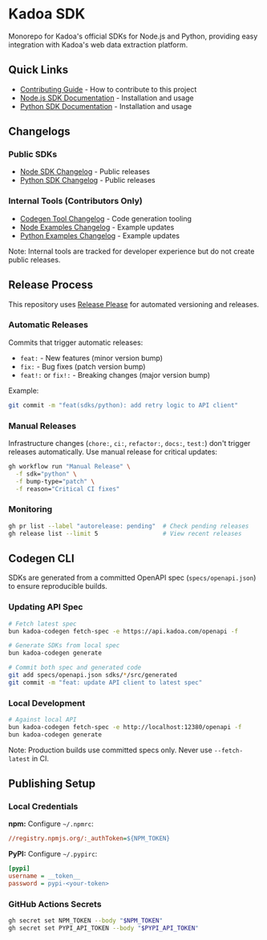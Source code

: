 # Kadoa SDK

Monorepo for Kadoa's official SDKs for Node.js and Python, providing easy integration with Kadoa's web data extraction platform.

## Quick Links

- [Contributing Guide](./CONTRIBUTING.md) - How to contribute to this project
- [Node.js SDK Documentation](./sdks/node/README.md) - Installation and usage
- [Python SDK Documentation](./sdks/python/README.md) - Installation and usage

## Changelogs

### Public SDKs
- [Node SDK Changelog](./sdks/node/CHANGELOG.md) - Public releases
- [Python SDK Changelog](./sdks/python/CHANGELOG.md) - Public releases

### Internal Tools (Contributors Only)
- [Codegen Tool Changelog](./tools/codegen/CHANGELOG.md) - Code generation tooling
- [Node Examples Changelog](./examples/node-examples/CHANGELOG.md) - Example updates
- [Python Examples Changelog](./examples/python-examples/CHANGELOG.md) - Example updates

Note: Internal tools are tracked for developer experience but do not create public releases.

## Release Process

This repository uses [Release Please](https://github.com/googleapis/release-please) for automated versioning and releases.

### Automatic Releases

Commits that trigger automatic releases:
- `feat:` - New features (minor version bump)
- `fix:` - Bug fixes (patch version bump)
- `feat!:` or `fix!:` - Breaking changes (major version bump)

Example:
```bash
git commit -m "feat(sdks/python): add retry logic to API client"
```

### Manual Releases

Infrastructure changes (`chore:`, `ci:`, `refactor:`, `docs:`, `test:`) don't trigger releases automatically. Use manual release for critical updates:

```bash
gh workflow run "Manual Release" \
  -f sdk="python" \
  -f bump-type="patch" \
  -f reason="Critical CI fixes"
```

### Monitoring

```bash
gh pr list --label "autorelease: pending"  # Check pending releases
gh release list --limit 5                  # View recent releases
```

## Codegen CLI

SDKs are generated from a committed OpenAPI spec (`specs/openapi.json`) to ensure reproducible builds.

### Updating API Spec

```bash
# Fetch latest spec
bun kadoa-codegen fetch-spec -e https://api.kadoa.com/openapi -f

# Generate SDKs from local spec
bun kadoa-codegen generate

# Commit both spec and generated code
git add specs/openapi.json sdks/*/src/generated
git commit -m "feat: update API client to latest spec"
```

### Local Development

```bash
# Against local API
bun kadoa-codegen fetch-spec -e http://localhost:12380/openapi -f
bun kadoa-codegen generate
```

Note: Production builds use committed specs only. Never use `--fetch-latest` in CI.

## Publishing Setup

### Local Credentials

**npm:** Configure `~/.npmrc`:
```ini
//registry.npmjs.org/:_authToken=${NPM_TOKEN}
```

**PyPI:** Configure `~/.pypirc`:
```ini
[pypi]
username = __token__
password = pypi-<your-token>
```

### GitHub Actions Secrets

```bash
gh secret set NPM_TOKEN --body "$NPM_TOKEN"
gh secret set PYPI_API_TOKEN --body "$PYPI_API_TOKEN"
```